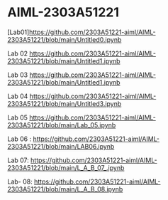 # AIML-2303A51221
[Lab01]https://github.com/2303A51221-aiml/AIML-2303A51221/blob/main/Untitled0.ipynb

Lab 02 https://github.com/2303A51221-aiml/AIML-2303A51221/blob/main/Untitled1.ipynb

Lab 03 https://github.com/2303A51221-aiml/AIML-2303A51221/blob/main/Untitled1.ipynb

Lab 04 https://github.com/2303A51221-aiml/AIML-2303A51221/blob/main/Untitled3.ipynb

Lab 05 https://github.com/2303A51221-aiml/AIML-2303A51221/blob/main/Lab_05.ipynb

Lab 06 : https://github.com/2303A51221-aiml/AIML-2303A51221/blob/main/LAB06.ipynb

Lab 07: https://github.com/2303A51221-aiml/AIML-2303A51221/blob/main/L_A_B_07_.ipynb

Lab- 08: https://github.com/2303A51221-aiml/AIML-2303A51221/blob/main/L_A_B_08.ipynb

